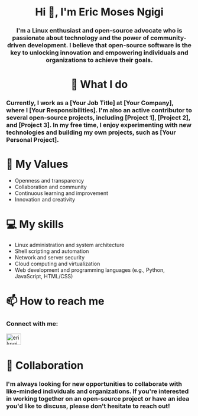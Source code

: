 <h1 align="center">Hi 👋, I'm Eric Moses Ngigi</h1>

<h3 align="center">I'm a Linux enthusiast and open-source advocate who is passionate about technology and the power of community-driven development. I believe that open-source software is the key to unlocking innovation and empowering individuals and organizations to achieve their goals.</h3>

<h1 align="center">🔭 What I do</h1>

<h3 align="left">Currently, I work as a [Your Job Title] at [Your Company], where I [Your Responsibilities]. I'm also an active contributor to several open-source projects, including [Project 1], [Project 2], and [Project 3]. In my free time, I enjoy experimenting with new technologies and building my own projects, such as [Your Personal Project].</h3>

<h1 align="left">🌱 My Values</h1>

+ Openness and transparency
+ Collaboration and community
+ Continuous learning and improvement
+ Innovation and creativity

<h1 align="left">💻 My skills</h1>

+ Linux administration and system architecture
+ Shell scripting and automation
+ Network and server security
+ Cloud computing and virtualization
+ Web development and programming languages (e.g., Python, JavaScript, HTML/CSS)

<h1 align="left">📫 How to reach me</h1>

<h3 align="left">Connect with me:</h3>
<p align="left">
<a href="https://twitter.com/erikngigi" target="blank"><img align="center" src="https://raw.githubusercontent.com/rahuldkjain/github-profile-readme-generator/master/src/images/icons/Social/twitter.svg" alt="erikngigi" height="30" width="40" /></a>
</p>

<h1 align="left">🤝 Collaboration</h1>

<h3 align="left">I'm always looking for new opportunities to collaborate with like-minded individuals and organizations. If you're interested in working together on an open-source project or have an idea you'd like to discuss, please don't hesitate to reach out!</h3>
